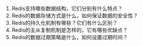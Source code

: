 

1. Redis支持哪些数据结构，它们分别有什么特点？
2. Redis的数据存储方式是什么，如何保证数据的安全性？
3. Redis的持久化机制有哪些？它们有什么区别？
4. Redis的主从复制机制是怎样的，它有哪些优缺点？
5. Redis的数据过期策略是什么，如何设置过期时间？